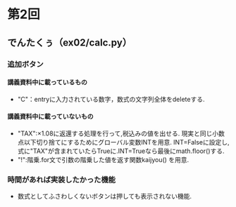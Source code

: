 # 第2回
## でんたくぅ（ex02/calc.py）
### 追加ボタン
#### 講義資料中に載っているもの
- "C"：entryに入力されている数字，数式の文字列全体をdeleteする.
#### 講義資料中に載っていないもの
- "TAX":×1.08に返還する処理を行って,税込みの値を出せる.
        現実と同じ小数点以下切り捨てにするためにグローバル変数INTを用意.
        INT=Falseに設定し,式に"TAX"が含まれていたらTrueに.INT=Trueなら最後にmath.floor()する.
- "!":階乗.for文で引数の階乗した値を返す関数kaijyou() を用意.
### 時間があれば実装したかった機能
- 数式としてふさわしくないボタンは押しても表示されない機能.